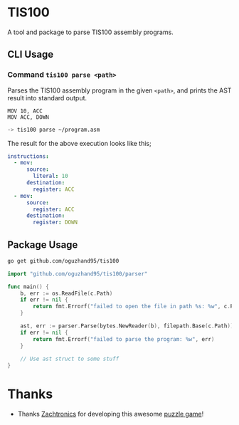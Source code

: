 # TIS100

A tool and package to parse TIS100 assembly programs.

## CLI Usage

### Command `tis100 parse <path>`

Parses the TIS100 assembly program in the given `<path>`, and prints the AST result into standard output.

```
MOV 10, ACC
MOV ACC, DOWN
```

```bash
-> tis100 parse ~/program.asm
```

The result for the above execution looks like this;

```yaml
instructions:
  - mov:
      source:
        literal: 10
      destination:
        register: ACC
  - mov:
      source:
        register: ACC
      destination:
        register: DOWN
```

## Package Usage

```bash
go get github.com/oguzhand95/tis100
```

```go
import "github.com/oguzhand95/tis100/parser"

func main() {
    b, err := os.ReadFile(c.Path)
    if err != nil {
        return fmt.Errorf("failed to open the file in path %s: %w", c.Path, err)
    }

    ast, err := parser.Parse(bytes.NewReader(b), filepath.Base(c.Path))
    if err != nil {
        return fmt.Errorf("failed to parse the program: %w", err)
    }
	
    // Use ast struct to some stuff 
}
```

# Thanks

- Thanks [Zachtronics](https://www.zachtronics.com/) for developing this awesome [puzzle game](https://store.steampowered.com/app/370360/TIS100/)! 